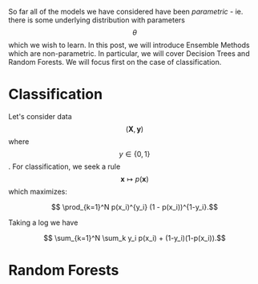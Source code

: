
So far all of the models we have considered have been *parametric* - ie. there is some underlying distribution with parameters $$\theta$$ which we wish to learn. In this post, we will introduce Ensemble Methods which are non-parametric. In particular, we will cover Decision Trees and Random Forests. We will focus first on the case of classification. 

# Classification

Let's consider data $$(\mathbf X, \mathbf y)$$ where $$y \in \{0,1\}$$. For classification, we seek a rule $$\mathbf x \mapsto p(\mathbf x)$$ which maximizes:

$$ \prod_{k=1}^N p(x_i)^{y_i} (1 - p(x_i))^{1-y_i}.$$

Taking a log we have

$$ \sum_{k=1}^N \sum_k y_i p(x_i) + (1-y_i)(1-p(x_i)).$$

# Random Forests

